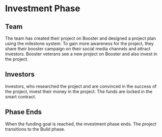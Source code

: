 # Investment Phase

## Team

The team has created their project on Booster and designed a project plan using the milestone system. To gain more awareness for the project, they share their booster campaign on their social media channels and attract investors. Booster veterans see a new project on Booster and also invest in the project.

## Investors

Investors, who researched the project and are convinced in the success of the project, invest their money in the project. The funds are locked in the smart contract. 

## Phase Ends

When the funding goal is reached, the investment phase ends. The project transitions to the Build phase.

